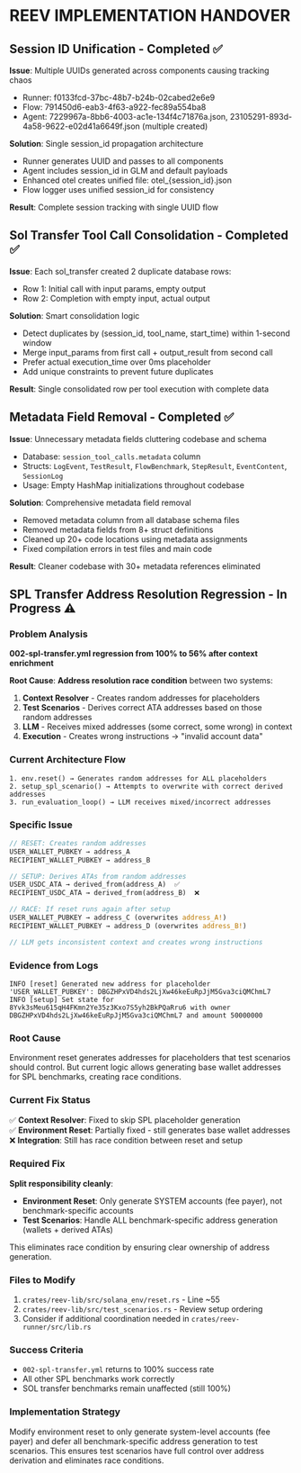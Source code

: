 # REEV IMPLEMENTATION HANDOVER

## Session ID Unification - Completed ✅
**Issue**: Multiple UUIDs generated across components causing tracking chaos
- Runner: f0133fcd-37bc-48b7-b24b-02cabed2e6e9  
- Flow: 791450d6-eab3-4f63-a922-fec89a554ba8
- Agent: 7229967a-8bb6-4003-ac1e-134f4c71876a.json, 23105291-893d-4a58-9622-e02d41a6649f.json (multiple created)

**Solution**: Single session_id propagation architecture
- Runner generates UUID and passes to all components
- Agent includes session_id in GLM and default payloads  
- Enhanced otel creates unified file: otel_{session_id}.json
- Flow logger uses unified session_id for consistency

**Result**: Complete session tracking with single UUID flow

## Sol Transfer Tool Call Consolidation - Completed ✅
**Issue**: Each sol_transfer created 2 duplicate database rows:
- Row 1: Initial call with input params, empty output
- Row 2: Completion with empty input, actual output

**Solution**: Smart consolidation logic
- Detect duplicates by (session_id, tool_name, start_time) within 1-second window
- Merge input_params from first call + output_result from second call  
- Prefer actual execution_time over 0ms placeholder
- Add unique constraints to prevent future duplicates

**Result**: Single consolidated row per tool execution with complete data

## Metadata Field Removal - Completed ✅
**Issue**: Unnecessary metadata fields cluttering codebase and schema
- Database: `session_tool_calls.metadata` column 
- Structs: `LogEvent`, `TestResult`, `FlowBenchmark`, `StepResult`, `EventContent`, `SessionLog`
- Usage: Empty HashMap initializations throughout codebase

**Solution**: Comprehensive metadata field removal
- Removed metadata column from all database schema files
- Removed metadata fields from 8+ struct definitions  
- Cleaned up 20+ code locations using metadata assignments
- Fixed compilation errors in test files and main code

**Result**: Cleaner codebase with 30+ metadata references eliminated

## SPL Transfer Address Resolution Regression - In Progress ⚠️

### Problem Analysis
**002-spl-transfer.yml regression from 100% to 56% after context enrichment**

**Root Cause**: **Address resolution race condition** between two systems:
1. **Context Resolver** - Creates random addresses for placeholders
2. **Test Scenarios** - Derives correct ATA addresses based on those random addresses
3. **LLM** - Receives mixed addresses (some correct, some wrong) in context
4. **Execution** - Creates wrong instructions → "invalid account data"

### Current Architecture Flow
```
1. env.reset() → Generates random addresses for ALL placeholders
2. setup_spl_scenario() → Attempts to overwrite with correct derived addresses  
3. run_evaluation_loop() → LLM receives mixed/incorrect addresses
```

### Specific Issue
```rust
// RESET: Creates random addresses
USER_WALLET_PUBKEY → address_A  
RECIPIENT_WALLET_PUBKEY → address_B  

// SETUP: Derives ATAs from random addresses  
USER_USDC_ATA → derived_from(address_A)  ✅
RECIPIENT_USDC_ATA → derived_from(address_B)  ❌

// RACE: If reset runs again after setup
USER_WALLET_PUBKEY → address_C (overwrites address_A!)
RECIPIENT_WALLET_PUBKEY → address_D (overwrites address_B!)

// LLM gets inconsistent context and creates wrong instructions
```

### Evidence from Logs
```
INFO [reset] Generated new address for placeholder 'USER_WALLET_PUBKEY': DBGZHPxVD4hds2LjXw46keEuRpJjM5Gva3ciQMChmL7
INFO [setup] Set state for 8Yvk3sMeu615qH4FKmn2Ye35z3Kxo7S5yh2BkPQaRru6 with owner DBGZHPxVD4hds2LjXw46keEuRpJjM5Gva3ciQMChmL7 and amount 50000000
```

### Root Cause
Environment reset generates addresses for placeholders that test scenarios should control. But current logic allows generating base wallet addresses for SPL benchmarks, creating race conditions.

### Current Fix Status
✅ **Context Resolver**: Fixed to skip SPL placeholder generation  
✅ **Environment Reset**: Partially fixed - still generates base wallet addresses  
❌ **Integration**: Still has race condition between reset and setup

### Required Fix
**Split responsibility cleanly**:
- **Environment Reset**: Only generate SYSTEM accounts (fee payer), not benchmark-specific accounts
- **Test Scenarios**: Handle ALL benchmark-specific address generation (wallets + derived ATAs)

This eliminates race condition by ensuring clear ownership of address generation.

### Files to Modify
1. `crates/reev-lib/src/solana_env/reset.rs` - Line ~55
2. `crates/reev-lib/src/test_scenarios.rs` - Review setup ordering
3. Consider if additional coordination needed in `crates/reev-runner/src/lib.rs`

### Success Criteria
- `002-spl-transfer.yml` returns to 100% success rate
- All other SPL benchmarks work correctly
- SOL transfer benchmarks remain unaffected (still 100%)

### Implementation Strategy
Modify environment reset to only generate system-level accounts (fee payer) and defer all benchmark-specific address generation to test scenarios. This ensures test scenarios have full control over address derivation and eliminates race conditions.
